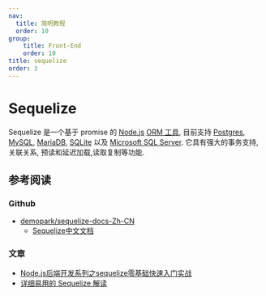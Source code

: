 ```yaml
---
nav:
  title: 简明教程
  order: 10
group:
	title: Front-End
	order: 10
title: sequelize
order: 3
---
```


# Sequelize

Sequelize 是一个基于 promise 的 [Node.js](https://nodejs.org/) [ORM 工具](https://en.wikipedia.org/wiki/Object-relational_mapping), 目前支持 [Postgres](https://en.wikipedia.org/wiki/PostgreSQL), [MySQL](https://en.wikipedia.org/wiki/MySQL), [MariaDB](https://en.wikipedia.org/wiki/MariaDB), [SQLite](https://en.wikipedia.org/wiki/SQLite) 以及 [Microsoft SQL Server](https://en.wikipedia.org/wiki/Microsoft_SQL_Server). 它具有强大的事务支持, 关联关系, 预读和延迟加载,读取复制等功能.

## 参考阅读

### Github

- [demopark/sequelize-docs-Zh-CN](https://github.com/demopark/sequelize-docs-Zh-CN)
  - [Sequelize中文文档](https://www.sequelize.com.cn/)

### 文章

- [Node.js后端开发系列之sequelize零基础快速入门实战](https://juejin.cn/post/6844904052313030664#heading-10)
- [详细易用的 Sequelize 解读](https://juejin.cn/post/6844903897673269255)

